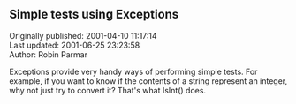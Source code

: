 ## Simple tests using Exceptions  
Originally published: 2001-04-10 11:17:14  
Last updated: 2001-06-25 23:23:58  
Author: Robin Parmar  
  
Exceptions provide very handy ways of performing simple tests. For example, if you want to know if the contents of a string represent an integer, why not just try to convert it? That's what IsInt() does.